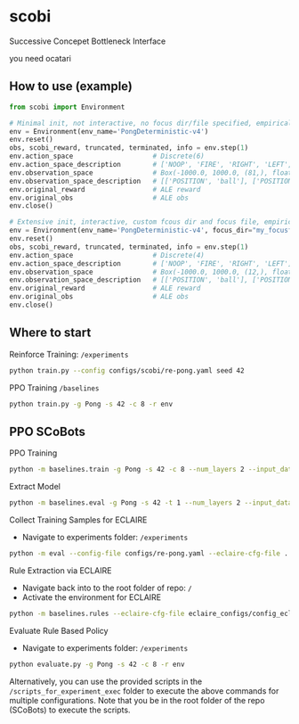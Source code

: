 # scobi
Successive Concepet Bottleneck Interface

you need ocatari

## How to use (example)

```python
from scobi import Environment

# Minimal init, not interactive, no focus dir/file specified, empirical observation space normalization active
env = Environment(env_name='PongDeterministic-v4')
env.reset()
obs, scobi_reward, truncated, terminated, info = env.step(1)
env.action_space                    # Discrete(6)
env.action_space_description        # ['NOOP', 'FIRE', 'RIGHT', 'LEFT', 'RIGHTFIRE', 'LEFTFIRE']
env.observation_space               # Box(-1000.0, 1000.0, (81,), float32)
env.observation_space_description   # [['POSITION', 'ball'], ['POSITION', 'enemy'], ['POSITION', 'player'], ...
env.original_reward                 # ALE reward
env.original_obs                    # ALE obs
env.close()

# Extensive init, interactive, custom fcous dir and focus file, empirical observation space normalization not active
env = Environment(env_name='PongDeterministic-v4', focus_dir="my_focusfiles", focus_file="pruned_pong.yaml")
env.reset()
obs, scobi_reward, truncated, terminated, info = env.step(1)
env.action_space                    # Discrete(4)
env.action_space_description        # ['NOOP', 'FIRE', 'RIGHT', 'LEFT']
env.observation_space               # Box(-1000.0, 1000.0, (12,), float32)
env.observation_space_description   # [['POSITION', 'ball'], ['POSITION', 'enemy'], ['POSITION', 'player'], ...
env.original_reward                 # ALE reward
env.original_obs                    # ALE obs
env.close()
```

## Where to start

Reinforce Training: ```/experiments```
```bash
python train.py --config configs/scobi/re-pong.yaml seed 42
```

PPO Training ```/baselines```
```bash
python train.py -g Pong -s 42 -c 8 -r env
```


## PPO SCoBots

PPO Training
```bash
python -m baselines.train -g Pong -s 42 -c 8 --num_layers 2 --input_data OCAtari --adam_step_size 0.001 --prune no_prune
```
Extract Model
```bash
python -m baselines.eval -g Pong -s 42 -t 1 --num_layers 2 --input_data OCAtari --prune no_prune --save_model
```


Collect Training Samples for ECLAIRE
- Navigate to experiments folder: ```/experiments```
```bash
python -m eval --config-file configs/re-pong.yaml --eclaire-cfg-file ../eclaire_configs/config_eclaire_Pong_s42_re_pr-nop_OCAtariinput_1l-v3.yaml rl_algo 3
```

Rule Extraction via ECLAIRE
- Navigate back into to the root folder of repo: ```/```
- Activate the environment for ECLAIRE
```bash
python -m baselines.rules --eclaire-cfg-file eclaire_configs/config_eclaire_Pong_s42_re_pr-nop_OCAtariinput_12-v3.yaml
```

Evaluate Rule Based Policy
- Navigate to experiments folder: ```/experiments```
```bash
python evaluate.py -g Pong -s 42 -c 8 -r env
```

Alternatively, you can use the provided scripts in the ```/scripts_for_experiment_exec``` folder to execute the above commands for multiple configurations. Note that you be in the root folder of the repo (SCoBots) to execute the scripts.